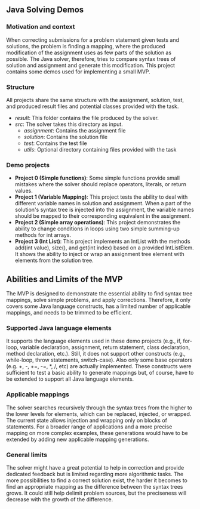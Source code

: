 ## Java Solving Demos
### Motivation and context
When correcting submissions for a problem statement given tests and solutions, the problem is finding a mapping, 
where the produced modification of the assignment uses as few parts of the solution as possible. 
The Java solver, therefore, tries to compare syntax trees of solution and assignment and generate this modification. 
This project contains some demos used for implementing a small MVP.

### Structure
All projects share the same structure with the assignment, solution, test, and produced result files and potential classes provided with the task.
- *result*: This folder contains the file produced by the solver.
- *src*: The solver takes this directory as input.
  - *assignment*: Contains the assignment file
  - *solution*: Contains the solution file
  - *test*: Contains the test file
  - *utils*: Optional directory containing files provided with the task

### Demo projects
- **Project 0 (Simple functions)**: Some simple functions provide small mistakes where the solver should replace operators, literals, or return values.
- **Project 1 (Variable Mapping)**: This project tests the ability to deal with different variable names in solution and assignment. 
When a part of the solution's syntax tree is injected into the assignment, the variable names should be mapped to their corresponding equivalent in the assignment.
- **Project 2 (Simple array operations)**: This project demonstrates the ability to change conditions in loops using two simple summing-up methods for int arrays.
- **Project 3 (Int List)**: This project implements an IntList with the methods add(int value), size(), and get(int index) based on a provided IntListElem. 
It shows the ability to inject or wrap an assignment tree element with elements from the solution tree.

## Abilities and Limits of the MVP
The MVP is designed to demonstrate the essential ability to find syntax tree mappings, solve simple problems, and apply corrections. 
Therefore, it only covers some Java language constructs, has a limited number of applicable mappings, and needs to be trimmed to be efficient.

### Supported Java language elements
It supports the language elements used in these demo projects (e.g., if, for-loop, variable declaration, assignment, return statement, class declaration, method declaration, etc.). 
Still, it does not support other constructs (e.g., while-loop, throw statements, switch-case). 
Also only some base operators (e.g. +, -, +=, -=, *, /, etc) are actually implemented. 
These constructs were sufficient to test a basic ability to generate mappings but, of course, have to be extended to support all Java language elements.

### Applicable mappings
The solver searches recursively through the syntax trees from the higher to the lower levels for elements, which can be replaced, injected, or wrapped. 
The current state allows injection and wrapping only on blocks of statements. 
For a broader range of applications and a more precise mapping on more complex examples, these generations would have to be extended by adding new applicable mapping generations.

### General limits
The solver might have a great potential to help in correction and provide dedicated feedback but is limited regarding more algorithmic tasks. 
The more possibilities to find a correct solution exist, the harder it becomes to find an appropriate mapping as the difference between the syntax trees grows. 
It could still help delimit problem sources, but the preciseness will decrease with the growth of the difference.
